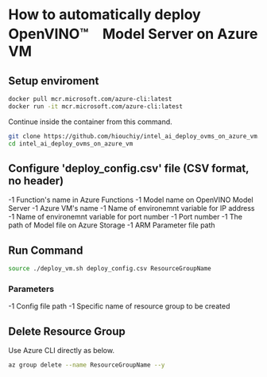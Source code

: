 # How to automatically deploy OpenVINO™　Model Server on Azure VM

## Setup enviroment
```Bash
docker pull mcr.microsoft.com/azure-cli:latest
docker run -it mcr.microsoft.com/azure-cli:latest
```

Continue inside the container from this command. 

```Bash
git clone https://github.com/hiouchiy/intel_ai_deploy_ovms_on_azure_vm.git
cd intel_ai_deploy_ovms_on_azure_vm
```

## Configure 'deploy_config.csv' file (CSV format, no header)
-1 Function's name in Azure Functions
-1 Model name on OpenVINO Model Server
-1 Azure VM's name
-1 Name of environemnt variable for IP address
-1 Name of environemnt variable for port number
-1 Port number
-1 The path of Model file on Azure Storage
-1 ARM Parameter file path

## Run Command
```Bash
source ./deploy_vm.sh deploy_config.csv ResourceGroupName
```
### Parameters
-1 Config file path
-1 Specific name of resource group to be created

## Delete Resource Group

Use Azure CLI directly as below.

```Bash
az group delete --name ResourceGroupName --y
```
